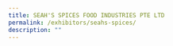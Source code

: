 ```yaml
---
title: SEAH'S SPICES FOOD INDUSTRIES PTE LTD
permalink: /exhibitors/seahs-spices/
description: ""
---
```

